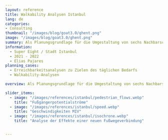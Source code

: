 ```yaml
---
layout: reference
title: Walkability Analysen Istanbul
lang: de
categories:
- Consulting
thumbnail: "/images/blog/goat3.0/ghent.png"
image: "/images/blog/goat3.0/ghent.png"
summary: Als Planungsgrundlage für die Umgestaltung von sechs Nachbarschaften in Istanbul wurden GIS-basierte Erreichbarkeits- und Walkability-Analysen durchgeführt.
information:
  - Super Eight / Stadt Istanbul
  - 2021 - 2022
  - Elias Pajares
planning_cases:
  - Erreichbarkeitsanalysen zu Zielen des täglichen Bedarfs
  - Walkability-Analysen

overview: Als Planungsgrundlage für die Umgestaltung von sechs Nachbarschaften in Istanbul wurden GIS-basierte Erreichbarkeits- und Walkability-Analysen durchgeführt (u.a. Erreichbarkeit zu Zielen des täglichen Bedarfs, Darstellung von Wegequalitäten). Nach der Identifizierung von Schwachstellen wurden potenzielle Maßnahmen entwickelt und die Auswirkungen quantitativ ermittelt.

slider_items:
  - image: "/images/references/istanbul/pedestrian_flows.webp"
    title: "Fußgängerpotentialströme"
  - image: "/images/references/istanbul/speed.webp"
    title: "Geschwindigkeiten MIV"
  - image: "/images/references/istanbul/isochrone.webp"
    title: "Analyse der Effekte einer neuen Fußwegeverbindung"


---
```


